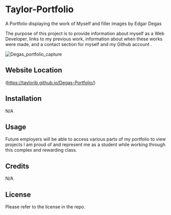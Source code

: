 # Taylor-Portfolio
A Portfolio displaying the work of Myself and filler images by Edgar Degas

The purpose of this project is to provide information about myself as a Web Developer, links to my previous work, information about when these works were made, and a contact section for myself and my Github account .

![Degas_portfolio_capture](https://user-images.githubusercontent.com/123839303/227744678-16cf6369-af63-40db-81c7-fa193828288a.jpeg)

## Website Location

(https://taylorib.github.io/Degas-Portfolio/)

## Installation
N/A

## Usage
Future employers will be able to access various parts of my portfolio to view projects I am proud of and represent me as a student while working through this complex and rewarding class.

## Credits
N/A

## License
Please refer to the license in the repo.
